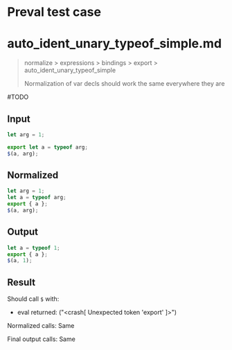 # Preval test case

# auto_ident_unary_typeof_simple.md

> normalize > expressions > bindings > export > auto_ident_unary_typeof_simple
>
> Normalization of var decls should work the same everywhere they are

#TODO

## Input

`````js filename=intro
let arg = 1;

export let a = typeof arg;
$(a, arg);
`````

## Normalized

`````js filename=intro
let arg = 1;
let a = typeof arg;
export { a };
$(a, arg);
`````

## Output

`````js filename=intro
let a = typeof 1;
export { a };
$(a, 1);
`````

## Result

Should call `$` with:
 - eval returned: ("<crash[ Unexpected token 'export' ]>")

Normalized calls: Same

Final output calls: Same
